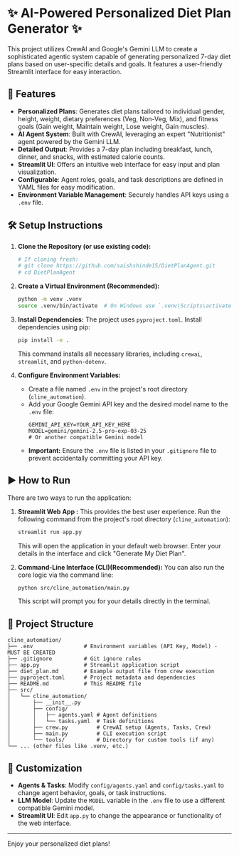 # ✨ AI-Powered Personalized Diet Plan Generator ✨

This project utilizes CrewAI and Google's Gemini LLM to create a sophisticated agentic system capable of generating personalized 7-day diet plans based on user-specific details and goals. It features a user-friendly Streamlit interface for easy interaction.

## 🚀 Features

-   **Personalized Plans**: Generates diet plans tailored to individual gender, height, weight, dietary preferences (Veg, Non-Veg, Mix), and fitness goals (Gain weight, Maintain weight, Lose weight, Gain muscles).
-   **AI Agent System**: Built with CrewAI, leveraging an expert "Nutritionist" agent powered by the Gemini LLM.
-   **Detailed Output**: Provides a 7-day plan including breakfast, lunch, dinner, and snacks, with estimated calorie counts.
-   **Streamlit UI**: Offers an intuitive web interface for easy input and plan visualization.
-   **Configurable**: Agent roles, goals, and task descriptions are defined in YAML files for easy modification.
-   **Environment Variable Management**: Securely handles API keys using a `.env` file.

## 🛠️ Setup Instructions

1.  **Clone the Repository (or use existing code):**
    ```bash
    # If cloning fresh:
    # git clone https://github.com/saishshinde15/DietPlanAgent.git
    # cd DietPlanAgent
    ```

2.  **Create a Virtual Environment (Recommended):**
    ```bash
    python -m venv .venv
    source .venv/bin/activate  # On Windows use `.venv\Scripts\activate`
    ```

3.  **Install Dependencies:**
    The project uses `pyproject.toml`. Install dependencies using pip:
    ```bash
    pip install -e .
    ```
    This command installs all necessary libraries, including `crewai`, `streamlit`, and `python-dotenv`.

4.  **Configure Environment Variables:**
    -   Create a file named `.env` in the project's root directory (`cline_automation`).
    -   Add your Google Gemini API key and the desired model name to the `.env` file:
        ```dotenv
        GEMINI_API_KEY=YOUR_API_KEY_HERE
        MODEL=gemini/gemini-2.5-pro-exp-03-25 
        # Or another compatible Gemini model
        ```
    -   **Important:** Ensure the `.env` file is listed in your `.gitignore` file to prevent accidentally committing your API key.

## ▶️ How to Run

There are two ways to run the application:

1.  **Streamlit Web App :**
    This provides the best user experience. Run the following command from the project's root directory (`cline_automation`):
    ```bash
    streamlit run app.py
    ```
    This will open the application in your default web browser. Enter your details in the interface and click "Generate My Diet Plan".

2.  **Command-Line Interface (CLI)(Recommended):**
    You can also run the core logic via the command line:
    ```bash
    python src/cline_automation/main.py
    ```
    This script will prompt you for your details directly in the terminal.

## 📁 Project Structure

```
cline_automation/
├── .env                # Environment variables (API Key, Model) - MUST BE CREATED
├── .gitignore          # Git ignore rules
├── app.py              # Streamlit application script
├── diet_plan.md        # Example output file from crew execution
├── pyproject.toml      # Project metadata and dependencies
├── README.md           # This README file
├── src/
│   └── cline_automation/
│       ├── __init__.py
│       ├── config/
│       │   ├── agents.yaml # Agent definitions
│       │   └── tasks.yaml  # Task definitions
│       ├── crew.py         # CrewAI setup (Agents, Tasks, Crew)
│       ├── main.py         # CLI execution script
│       └── tools/          # Directory for custom tools (if any)
└── ... (other files like .venv, etc.)
```

## 🔧 Customization

-   **Agents & Tasks**: Modify `config/agents.yaml` and `config/tasks.yaml` to change agent behavior, goals, or task instructions.
-   **LLM Model**: Update the `MODEL` variable in the `.env` file to use a different compatible Gemini model.
-   **Streamlit UI**: Edit `app.py` to change the appearance or functionality of the web interface.

---

Enjoy your personalized diet plans!
